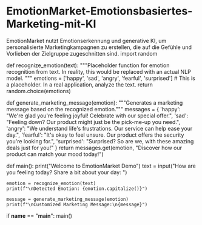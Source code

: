# EmotionMarket-Emotionsbasiertes-Marketing-mit-KI
EmotionMarket nutzt Emotionserkennung und generative KI, um personalisierte Marketingkampagnen zu erstellen, die auf die Gefühle und Vorlieben der Zielgruppe zugeschnitten sind.
import random

def recognize_emotion(text):
    """Placeholder function for emotion recognition from text.
    In reality, this would be replaced with an actual NLP model.
    """
    emotions = ['happy', 'sad', 'angry', 'fearful', 'surprised']
    # This is a placeholder. In a real application, analyze the text.
    return random.choice(emotions)

def generate_marketing_message(emotion):
    """Generates a marketing message based on the recognized emotion."""
    messages = {
        'happy': "We're glad you're feeling joyful! Celebrate with our special offer.",
        'sad': "Feeling down? Our product might just be the pick-me-up you need.",
        'angry': "We understand life's frustrations. Our service can help ease your day.",
        'fearful': "It's okay to feel unsure. Our product offers the security you're looking for.",
        'surprised': "Surprised? So are we, with these amazing deals just for you!"
    }
    return messages.get(emotion, "Discover how our product can match your mood today!")

def main():
    print("Welcome to EmotionMarket Demo")
    text = input("How are you feeling today? Share a bit about your day: ")
    
    emotion = recognize_emotion(text)
    print(f"\nDetected Emotion: {emotion.capitalize()}")
    
    message = generate_marketing_message(emotion)
    print(f"\nCustomized Marketing Message:\n{message}")

if __name__ == "__main__":
    main()
